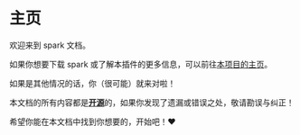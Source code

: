 # 主页

欢迎来到 spark 文档。

如果你想要下载 spark 或了解本插件的更多信息，可以前往[本项目的主页](https://spark.lucko.me/b)。

如果是其他情况的话，你（很可能）就来对啦！

本文档的所有内容都是[**开源**](https://github.com/lucko/spark-docs)的，如果你发现了遗漏或错误之处，敬请勘误与纠正！

希望你能在本文档中找到你想要的，开始吧！❤
